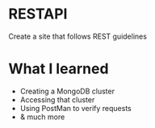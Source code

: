 # RESTAPI

Create a site that follows REST guidelines

# What I learned
* Creating a MongoDB cluster
* Accessing that cluster
* Using PostMan to verify requests
* & much more
